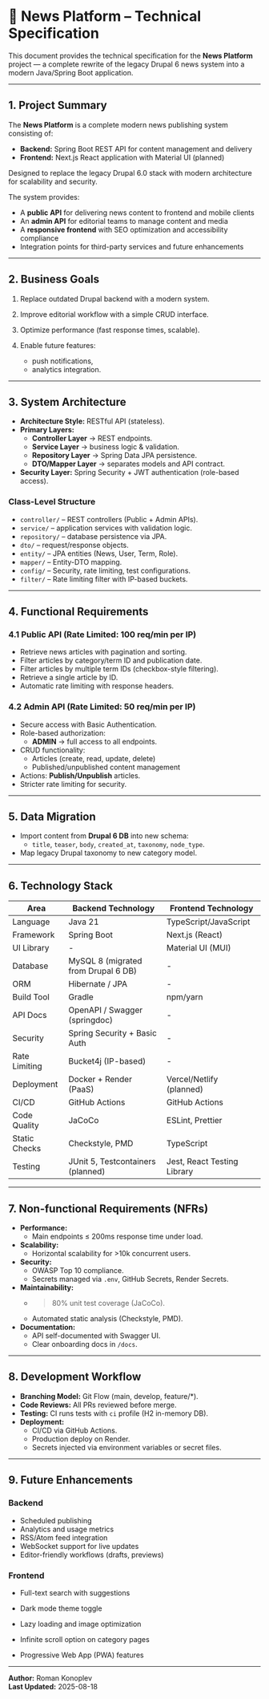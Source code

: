 # 📐 News Platform – Technical Specification

This document provides the technical specification for the **News Platform** project — a complete rewrite of the legacy Drupal 6 news system into a modern Java/Spring Boot application.

---

## 1. Project Summary
The **News Platform** is a complete modern news publishing system consisting of:
- **Backend:** Spring Boot REST API for content management and delivery
- **Frontend:** Next.js React application with Material UI (planned)

Designed to replace the legacy Drupal 6.0 stack with modern architecture for scalability and security.

The system provides:
- A **public API** for delivering news content to frontend and mobile clients
- An **admin API** for editorial teams to manage content and media
- A **responsive frontend** with SEO optimization and accessibility compliance
- Integration points for third-party services and future enhancements

---

## 2. Business Goals
1. Replace outdated Drupal backend with a modern system.
2. Improve editorial workflow with a simple CRUD interface.
3. Optimize performance (fast response times, scalable).
4. Enable future features:

    - push notifications,
    - analytics integration.

---

## 3. System Architecture

- **Architecture Style:** RESTful API (stateless).
- **Primary Layers:**
    - **Controller Layer** → REST endpoints.
    - **Service Layer** → business logic & validation.
    - **Repository Layer** → Spring Data JPA persistence.
    - **DTO/Mapper Layer** → separates models and API contract.
- **Security Layer:** Spring Security + JWT authentication (role-based access).

### Class-Level Structure
- `controller/` – REST controllers (Public + Admin APIs).
- `service/` – application services with validation logic.
- `repository/` – database persistence via JPA.
- `dto/` – request/response objects.
- `entity/` – JPA entities (News, User, Term, Role).
- `mapper/` – Entity-DTO mapping.
- `config/` – Security, rate limiting, test configurations.
- `filter/` – Rate limiting filter with IP-based buckets.

---

## 4. Functional Requirements

### 4.1 Public API (Rate Limited: 100 req/min per IP)
- Retrieve news articles with pagination and sorting.
- Filter articles by category/term ID and publication date.
- Filter articles by multiple term IDs (checkbox-style filtering).
- Retrieve a single article by ID.
- Automatic rate limiting with response headers.

### 4.2 Admin API (Rate Limited: 50 req/min per IP)
- Secure access with Basic Authentication.
- Role-based authorization:
    - **ADMIN** → full access to all endpoints.
- CRUD functionality:
    - Articles (create, read, update, delete)
    - Published/unpublished content management
- Actions: **Publish/Unpublish** articles.
- Stricter rate limiting for security.

---

## 5. Data Migration
- Import content from **Drupal 6 DB** into new schema:
    - `title`, `teaser`, `body`, `created_at`, `taxonomy`, `node_type`.
- Map legacy Drupal taxonomy to new category model.


---

## 6. Technology Stack

| Area              | Backend Technology | Frontend Technology |
|-------------------|-------------------|--------------------|
| Language          | Java 21 | TypeScript/JavaScript |
| Framework         | Spring Boot | Next.js (React) |
| UI Library        | - | Material UI (MUI) |
| Database          | MySQL 8 (migrated from Drupal 6 DB) | - |
| ORM               | Hibernate / JPA | - |
| Build Tool        | Gradle | npm/yarn |
| API Docs          | OpenAPI / Swagger (springdoc) | - |
| Security          | Spring Security + Basic Auth | - |
| Rate Limiting     | Bucket4j (IP-based) | - |
| Deployment        | Docker + Render (PaaS) | Vercel/Netlify (planned) |
| CI/CD             | GitHub Actions | GitHub Actions |
| Code Quality      | JaCoCo | ESLint, Prettier |
| Static Checks     | Checkstyle, PMD | TypeScript |
| Testing           | JUnit 5, Testcontainers (planned) | Jest, React Testing Library |

---

## 7. Non-functional Requirements (NFRs)

- **Performance:**
    - Main endpoints ≤ 200ms response time under load.
- **Scalability:**
    - Horizontal scalability for >10k concurrent users.
- **Security:**
    - OWASP Top 10 compliance.
    - Secrets managed via `.env`, GitHub Secrets, Render Secrets.
- **Maintainability:**
    - >80% unit test coverage (JaCoCo).
    - Automated static analysis (Checkstyle, PMD).
- **Documentation:**
    - API self-documented with Swagger UI.
    - Clear onboarding docs in `/docs`.

---

## 8. Development Workflow

- **Branching Model:** Git Flow (main, develop, feature/*).
- **Code Reviews:** All PRs reviewed before merge.
- **Testing:** CI runs tests with `ci` profile (H2 in-memory DB).
- **Deployment:**
    - CI/CD via GitHub Actions.
    - Production deploy on Render.
    - Secrets injected via environment variables or secret files.

---

## 9. Future Enhancements

### Backend

- Scheduled publishing
- Analytics and usage metrics
- RSS/Atom feed integration
- WebSocket support for live updates
- Editor-friendly workflows (drafts, previews)

### Frontend
- Full-text search with suggestions
- Dark mode theme toggle

- Lazy loading and image optimization
- Infinite scroll option on category pages
- Progressive Web App (PWA) features

---

**Author:** Roman Konoplev  
**Last Updated:** 2025-08-18